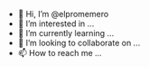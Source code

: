 - 👋 Hi, I’m @elpromemero
- 👀 I’m interested in ...
- 🌱 I’m currently learning ...
- 💞️ I’m looking to collaborate on ...
- 📫 How to reach me ...

<!---
elpromemero/elpromemero is a ✨ special ✨ repository because its `README.md` (this file) appears on your GitHub profile.
You can click the Preview link to take a look at your changes.
--->
